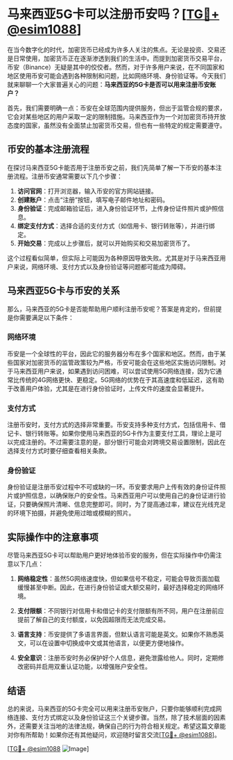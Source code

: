 # 马来西亚5G卡可以注册币安吗？[[TG💪+ @esim1088](https://t.me/s/esim1088)]

在当今数字化的时代，加密货币已经成为许多人关注的焦点。无论是投资、交易还是日常使用，加密货币正在逐渐渗透到我们的生活中。而提到加密货币交易平台，币安（Binance）无疑是其中的佼佼者。然而，对于许多用户来说，在不同国家和地区使用币安可能会遇到各种限制和问题，比如网络环境、身份验证等。今天我们就来聊聊一个大家普遍关心的问题：**马来西亚的5G卡是否可以用来注册币安账户？**

首先，我们需要明确一点：币安在全球范围内提供服务，但出于监管合规的要求，它会对某些地区的用户采取一定的限制措施。马来西亚作为一个对加密货币持开放态度的国家，虽然没有全面禁止加密货币交易，但也有一些特定的规定需要遵守。

## 币安的基本注册流程

在探讨马来西亚5G卡能否用于注册币安之前，我们先简单了解一下币安的基本注册流程。注册币安通常需要以下几个步骤：

1. **访问官网**：打开浏览器，输入币安的官方网站链接。
2. **创建账户**：点击“注册”按钮，填写电子邮件地址和密码。
3. **身份验证**：完成邮箱验证后，进入身份验证环节，上传身份证件照片或护照信息。
4. **绑定支付方式**：选择合适的支付方式（如信用卡、银行转账等），并进行绑定。
5. **开始交易**：完成以上步骤后，就可以开始购买和交易加密货币了。

这个过程看似简单，但实际上可能因为各种原因导致失败。尤其是对于马来西亚用户来说，网络环境、支付方式以及身份验证等问题都可能成为障碍。

## 马来西亚5G卡与币安的关系

那么，马来西亚的5G卡是否能帮助用户顺利注册币安呢？答案是肯定的，但前提是你需要满足以下条件：

### 网络环境

币安是一个全球性的平台，因此它的服务器分布在多个国家和地区。然而，由于某些国家对加密货币的监管政策较为严格，币安可能会在这些地区实施访问限制。对于马来西亚用户来说，如果遇到访问困难，可以尝试使用5G网络连接，因为它通常比传统的4G网络更快、更稳定。5G网络的优势在于其高速度和低延迟，这有助于改善用户体验，尤其是在进行身份验证时，上传文件的速度会显著提升。

### 支付方式

注册币安时，支付方式的选择非常重要。币安支持多种支付方式，包括信用卡、借记卡、银行转账等。如果你使用马来西亚的5G卡作为主要支付工具，理论上是可以完成注册的。不过需要注意的是，部分银行可能会对跨境交易设置限制，因此在选择支付方式时要仔细查看相关条款。

### 身份验证

身份验证是注册币安过程中不可或缺的一环。币安要求用户上传有效的身份证件照片或护照信息，以确保账户的安全性。马来西亚用户可以使用自己的身份证进行验证，只要确保照片清晰、信息完整即可。同时，为了提高通过率，建议在光线充足的环境下拍摄，并避免使用过暗或模糊的照片。

## 实际操作中的注意事项

尽管马来西亚5G卡可以帮助用户更好地体验币安的服务，但在实际操作中仍需注意以下几点：

1. **网络稳定性**：虽然5G网络速度快，但如果信号不稳定，可能会导致页面加载缓慢甚至中断。因此，在进行身份验证或大额交易时，最好选择稳定的网络环境。
   
2. **支付限额**：不同银行对信用卡和借记卡的支付限额有所不同，用户在注册前应提前了解自己的支付额度，以免因超限而无法完成交易。

3. **语言支持**：币安提供了多语言界面，但默认语言可能是英文。如果你不熟悉英文，可以在设置中切换成中文或其他语言，以便更方便地操作。

4. **安全意识**：注册币安时务必保护好个人信息，避免泄露给他人。同时，定期修改密码并启用双重认证功能，以增强账户安全性。

## 结语

总的来说，马来西亚的5G卡完全可以用来注册币安账户，只要你能够顺利完成网络连接、支付方式绑定以及身份验证这三个关键步骤。当然，除了技术层面的因素外，还需要关注当地的法律法规，确保自己的行为符合相关规定。希望这篇文章能对你有所帮助！如果你还有其他疑问，欢迎随时留言交流[[TG💪+ @esim1088](https://t.me/s/esim1088)]。

[[TG💪+ @esim1088](https://t.me/s/esim1088) ![Image](https://i.postimg.cc/4NQfJmqS/Snipaste-2025-05-13-00-14-12.png)]